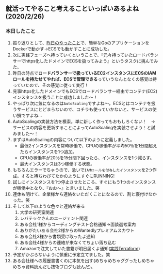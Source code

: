 ## 就活ってやること考えることいっぱいあるよね (2020/2/26)

### 本日したこと
1. 振り返りとして、[昨日のやったこと](https://github.com/Hirochon/til/blob/master/aws/ECS-概念解説&Goの簡単なアプリからタスク定義.md)で、簡単なGoのアプリケーションをDockerで動かす→ECSでも動かすことに成功した。
2. 次に実践フェーズへ持っていくということで、『元々持っていたロードバランサーでhttps化したドメインでECSを扱ってみよう』というタスクに挑んでみた。
3. 昨日の時点で**ロードバランサーで扱っているEC2インスタンスにECSのIAMロールを持たせてやれば、ECSで管理できる**っていうなんとなくの感覚は持っていたので、その感覚に従って実行！
4. 見事https化したドメインでもECSでロードバランサー経由でコンテナ(EC2)インスタンスを扱うことに成功しました〜！
5. やっぱり次に気になるのは`AutoScaling`ですよね〜。ECSとはコンテナを扱うサービスにとどまらないので、コチラも使っていかないと、サービスの使い損ですよね...
6. AutoScalingの実装方法を模索。単に新しく作ってもおもしろくない！　→　サービスの内容を更新することによってAutoScalingを実装させよう！と試みました〜！
7. まずはAutoScalingの内容について以下のように定義しました。
    - 最低2インスタンスを常時稼働で、CPUの稼働率が平均50％を1分間超えたらインスタンスを1つ追加。
    - CPUの稼働率が20％を15分間下回ったら、インスタンスを1つ減らす。
    - 最大インスタンスは3つ稼働する状態。
8. もちろんエラーでちゃうので、急いで`IAMロールを付与したインスタンス`を2つ作成。すると待ちわびてたかのようにすぐにRUNNING!
9. 試しにインスタンスを1つ停止させたところ、すぐにもう1つのインスタンスが稼働中となり、『おお〜』と言いました。笑
10. 連休も明けて、企業様から連絡をいただくことになるので、割と寝付けなかった。笑
11. そして以下のような色々と連絡が来る
    1. 大学の研究室関連
    2. レバテックさんのエージェント関連
    3. ある会社1様からコーディングテスト合格通知→面談選考案内
    4. ありがたいある会社2様からのWantedlyプレミアムスカウト
    5. ある会社3様から書類受け取ったよ通知
    6. ある会社4様からの連絡が来なくてちょい落ち込む
    7. Amazonで注文していた書籍が明日届くよ通知([実践Terraform](https://www.amazon.co.jp/gp/product/4844378139/))
12. 予定がかぶらないように慎重に予定立てました。笑
13. ある会社様への履歴書書くのに本気を出す(めちゃめちゃググったしめちゃめちゃ資料読んだし技術ブログも読んだ)。